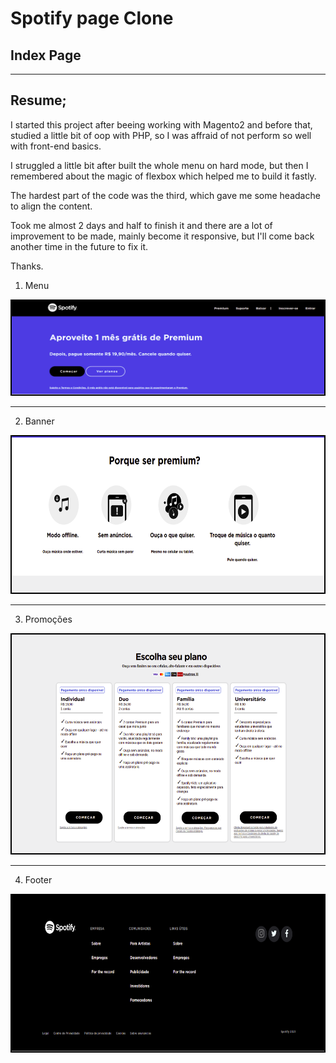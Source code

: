# Spotify page Clone

## Index Page

<hr>

## Resume;

I started this project after beeing working with Magento2 and before that, studied a little bit of oop with PHP, so I was affraid of not perform so well with front-end basics.

I struggled a little bit after built the whole menu on hard mode, but then I remembered about the magic of flexbox which helped me to build it fastly.

The hardest part of the code was the third, which gave me some headache to align the content.

Took me almost 2 days and half to finish it and there are a lot of improvement to be made, mainly become it responsive, but I'll come back another time in the future to fix it.

Thanks.

1. Menu 

<img src="/images/spotifyprint/menu.png" width="500" height="150" style="border:solid 2px black;"></img>

<hr>

2. Banner

<img src="/images/spotifyprint/banner.png" width="500" height="250" style="border:solid 2px black;"></img>

<hr>

3. Promoções

<img src="/images/spotifyprint/plano.png" width="500" height="350" style="border:solid 2px black;"></img>

<hr>

4. Footer

<img src="/images/spotifyprint/footer.png" width="500" height="250" style="border:solid 2px black;"></img>